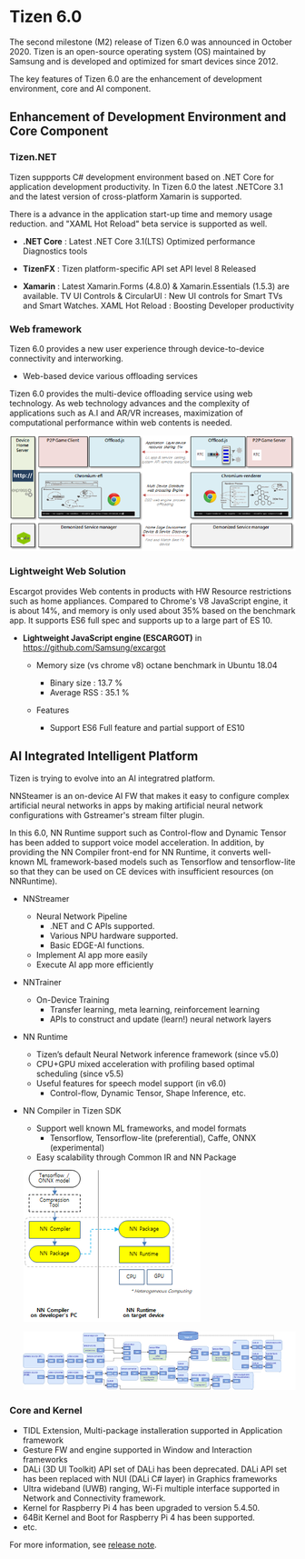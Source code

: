 # Tizen 6.0

The second milestone (M2) release of Tizen 6.0 was announced in October 2020.
Tizen is an open-source operating system (OS) maintained by Samsung and is developed and optimized for smart devices since 2012.

The key features of Tizen 6.0 are the enhancement of development environment, core and AI component.

## Enhancement of Development Environment and Core Component

### Tizen.NET

Tizen suppports C# development environment based on .NET Core for application development productivity.
In Tizen 6.0 the latest .NETCore 3.1 and the latest version of cross-platform Xamarin is supported.

There is a advance in the application start-up time and memory usage reduction.
and "XAML Hot Reload" beta service is supported as well.

- **.NET Core** :
Latest .NET Core 3.1(LTS)
Optimized performance
Diagnostics tools

- **TizenFX** :
Tizen platform-specific API set
API level 8 Released

- **Xamarin** :
Latest Xamarin.Forms (4.8.0) & Xamarin.Essentials (1.5.3) are available.
TV UI Controls & CircularUI : New UI controls for Smart TVs and Smart Watches.
XAML Hot Reload : Boosting Developer productivity

### Web framework

Tizen 6.0 provides a new user experience through device-to-device connectivity and interworking.

- Web-based device various offloading services

Tizen 6.0 provides the multi-device offloading service using web technology.
As web technology advances and the complexity of applications such as A.I and AR/VR increases, maximization of computational performance within web contents is needed.


![img](media/6.0_1_web.png)

### Lightweight Web Solution

Escargot provides Web contents in products with HW Resource restrictions such as home appliances.
Compared to Chrome's V8 JavaScript engine, it is about 14%, and memory is only used about 35% based on the benchmark app.
It supports ES6 full spec and supports up to a large part of ES 10.

- **Lightweight JavaScript engine (ESCARGOT)** in https://github.com/Samsung/excargot

  - Memory size  (vs chrome v8) octane benchmark in Ubuntu 18.04
    - Binary size : 13.7 %
    - Average RSS : 35.1 %

  - Features
    - Support ES6 Full feature and partial support of ES10

## AI Integrated Intelligent Platform

Tizen is trying to evolve into an AI integratred platform.

NNSteamer is an on-device AI FW that makes it easy to configure complex artificial neural networks in apps by making artificial neural network configurations with Gstreamer's stream filter plugin.

In this 6.0, NN Runtime support such as Control-flow and Dynamic Tensor has been added to support voice model acceleration. In addition, by providing the NN Compiler front-end for NN Runtime, it converts well-known ML framework-based models such as Tensorflow and tensorflow-lite so that they can be used on CE devices with insufficient resources (on NNRuntime).

- NNStreamer
  - Neural Network Pipeline
    - .NET and C APIs supported.
    - Various NPU hardware supported.
    - Basic EDGE-AI functions.
  - Implement AI app more easily
  - Execute AI app more efficiently

- NNTrainer
  - On-Device Training
    - Transfer learning, meta learning, reinforcement learning
    - APIs to construct and update (learn!) neural network layers

- NN Runtime
  - Tizen’s default Neural Network inference framework (since v5.0)
  - CPU+GPU mixed acceleration with profiling based optimal scheduling (since v5.5)
  - Useful features for speech model support (in v6.0)
    - Control-flow, Dynamic Tensor, Shape Inference, etc.

- NN Compiler in Tizen SDK
  - Support well known ML frameworks, and model formats
    - Tensorflow, Tensorflow-lite (preferential), Caffe, ONNX (experimental)
  - Easy scalability through Common IR and NN Package
      

  ![img](media/6.0_1_NNRuntime.png)


  ![img](media/6.0_1_NNStreamer.png)

### Core and Kernel
 - TIDL Extension, Multi-package installeration supported in Application framework
 - Gesture FW and engine supported in Window and Interaction frameworks
 - DALi (3D UI Toolkit) API set of DALi has been deprecated. DALi API set has been replaced with NUI (DALi C# layer) in Graphics frameworks
 - Ultra wideband (UWB) ranging, Wi-Fi multiple interface supported in Network and Connectivity framework.
 - Kernel for Raspberry Pi 4 has been upgraded to version 5.4.50.
 - 64Bit Kernel and Boot for Raspberry Pi 4 has been supported.
 - etc.

For more information, see [release note](../../release-notes/tizen-6-0-m2.md).
